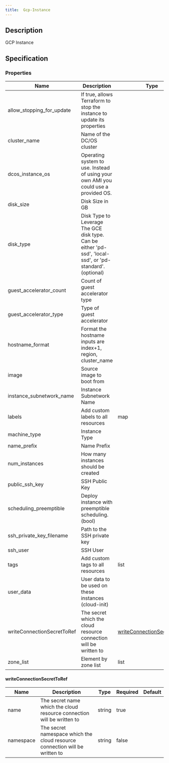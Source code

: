```yaml
---
title:  Gcp-Instance
---
```


## Description

GCP Instance

## Specification


### Properties

 Name | Description | Type | Required | Default 
 ------------ | ------------- | ------------- | ------------- | ------------- 
 allow_stopping_for_update | If true, allows Terraform to stop the instance to update its properties |  | false |  
 cluster_name | Name of the DC/OS cluster |  | true |  
 dcos_instance_os | Operating system to use. Instead of using your own AMI you could use a provided OS. |  | true |  
 disk_size | Disk Size in GB |  | true |  
 disk_type | Disk Type to Leverage The GCE disk type. Can be either 'pd-ssd', 'local-ssd', or 'pd-standard'. (optional) |  | true |  
 guest_accelerator_count | Count of guest accelerator type |  | false |  
 guest_accelerator_type | Type of guest accelerator |  | false |  
 hostname_format | Format the hostname inputs are index+1, region, cluster_name |  | false |  
 image | Source image to boot from |  | true |  
 instance_subnetwork_name | Instance Subnetwork Name |  | true |  
 labels | Add custom labels to all resources | map | false |  
 machine_type | Instance Type |  | true |  
 name_prefix | Name Prefix |  | false |  
 num_instances | How many instances should be created |  | true |  
 public_ssh_key | SSH Public Key |  | true |  
 scheduling_preemptible | Deploy instance with preemptible scheduling. (bool) |  | false |  
 ssh_private_key_filename | Path to the SSH private key |  | false |  
 ssh_user | SSH User |  | true |  
 tags | Add custom tags to all resources | list | false |  
 user_data | User data to be used on these instances (cloud-init) |  | true |  
 writeConnectionSecretToRef | The secret which the cloud resource connection will be written to | [writeConnectionSecretToRef](#writeConnectionSecretToRef) | false |  
 zone_list | Element by zone list | list | true |  


#### writeConnectionSecretToRef

 Name | Description | Type | Required | Default 
 ------------ | ------------- | ------------- | ------------- | ------------- 
 name | The secret name which the cloud resource connection will be written to | string | true |  
 namespace | The secret namespace which the cloud resource connection will be written to | string | false |  
